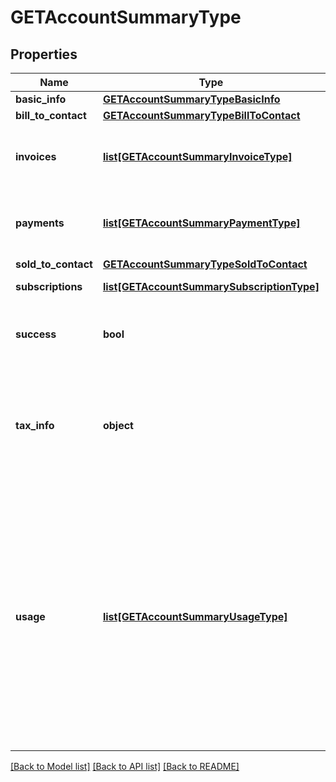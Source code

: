 # GETAccountSummaryType

## Properties
Name | Type | Description | Notes
------------ | ------------- | ------------- | -------------
**basic_info** | [**GETAccountSummaryTypeBasicInfo**](GETAccountSummaryTypeBasicInfo.md) |  | [optional] 
**bill_to_contact** | [**GETAccountSummaryTypeBillToContact**](GETAccountSummaryTypeBillToContact.md) |  | [optional] 
**invoices** | [**list[GETAccountSummaryInvoiceType]**](GETAccountSummaryInvoiceType.md) | Container for invoices. Only returns the last 6 invoices.  | [optional] 
**payments** | [**list[GETAccountSummaryPaymentType]**](GETAccountSummaryPaymentType.md) | Container for payments. Only returns the last 6 payments.  | [optional] 
**sold_to_contact** | [**GETAccountSummaryTypeSoldToContact**](GETAccountSummaryTypeSoldToContact.md) |  | [optional] 
**subscriptions** | [**list[GETAccountSummarySubscriptionType]**](GETAccountSummarySubscriptionType.md) | Container for subscriptions.  | [optional] 
**success** | **bool** | Returns &#x60;true&#x60; if the request was processed successfully.  | [optional] 
**tax_info** | **object** | Container for tax exempt information, used to establish the tax exempt status of a customer account.  | [optional] 
**usage** | [**list[GETAccountSummaryUsageType]**](GETAccountSummaryUsageType.md) | Container for usage data. Only returns the last 6 months of usage.  **Note:** If the [Active Rating](https://knowledgecenter.zuora.com/CB_Billing/J_Billing_Operations/H_Active_Rating) feature is enabled, no usage data is returned in the response body field. To retrive usage data information, you can use the [Usage (with Active Rating)](https://www.zuora.com/developer/active-rating-api/#tag/Usage-(with-Active-Rating)) operations.  | [optional] 

[[Back to Model list]](../README.md#documentation-for-models) [[Back to API list]](../README.md#documentation-for-api-endpoints) [[Back to README]](../README.md)

